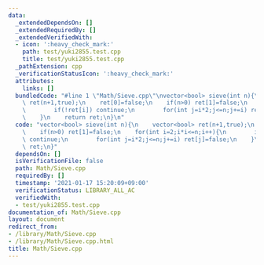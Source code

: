 ```yaml
---
data:
  _extendedDependsOn: []
  _extendedRequiredBy: []
  _extendedVerifiedWith:
  - icon: ':heavy_check_mark:'
    path: test/yuki2855.test.cpp
    title: test/yuki2855.test.cpp
  _pathExtension: cpp
  _verificationStatusIcon: ':heavy_check_mark:'
  attributes:
    links: []
  bundledCode: "#line 1 \"Math/Sieve.cpp\"\nvector<bool> sieve(int n){\n    vector<bool>\
    \ ret(n+1,true);\n    ret[0]=false;\n    if(n>0) ret[1]=false;\n    for(int i=2;i*i<=n;i++){\n\
    \        if(!ret[i]) continue;\n        for(int j=i*2;j<=n;j+=i) ret[j]=false;\n\
    \    }\n    return ret;\n}\n"
  code: "vector<bool> sieve(int n){\n    vector<bool> ret(n+1,true);\n    ret[0]=false;\n\
    \    if(n>0) ret[1]=false;\n    for(int i=2;i*i<=n;i++){\n        if(!ret[i])\
    \ continue;\n        for(int j=i*2;j<=n;j+=i) ret[j]=false;\n    }\n    return\
    \ ret;\n}"
  dependsOn: []
  isVerificationFile: false
  path: Math/Sieve.cpp
  requiredBy: []
  timestamp: '2021-01-17 15:20:09+09:00'
  verificationStatus: LIBRARY_ALL_AC
  verifiedWith:
  - test/yuki2855.test.cpp
documentation_of: Math/Sieve.cpp
layout: document
redirect_from:
- /library/Math/Sieve.cpp
- /library/Math/Sieve.cpp.html
title: Math/Sieve.cpp
---
```

